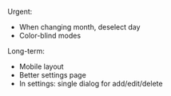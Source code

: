 Urgent:
- When changing month, deselect day
- Color-blind modes

Long-term:
- Mobile layout
- Better settings page
- In settings: single dialog for add/edit/delete

